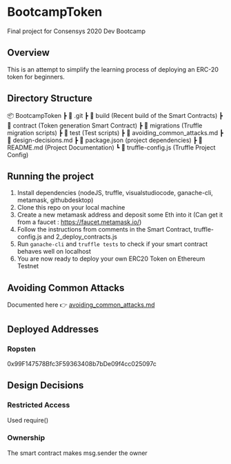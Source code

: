 # BootcampToken
Final project for Consensys 2020 Dev Bootcamp

## Overview
This is an attempt to simplify the learning process of deploying an ERC-20 token for beginners. 

## Directory Structure
📦 BootcampToken
 ┣ 📂 .git
 ┣ 📂 build (Recent build of the Smart Contracts)
 ┣ 📂 contract (Token generation Smart Contract)
 ┣ 📂 migrations (Truffle migration scripts)
 ┣ 📂 test (Test scripts)
 ┣ 📜 avoiding_common_attacks.md
 ┣ 📜 design-decisions.md
 ┣ 📜 package.json (project dependencies)
 ┣ 📜 README.md (Project Documentation)
 ┗ 📜 truffle-config.js (Truffle Project Config)

## Running the project
1. Install dependencies (nodeJS, truffle, visualstudiocode, ganache-cli, metamask, githubdesktop)
2. Clone this repo on your local machine
3. Create a new metamask address and deposit some Eth into it (Can get it from a faucet : https://faucet.metamask.io/)
4. Follow the instructions from comments in the Smart Contract, truffle-config.js and 2_deploy_contracts.js
5. Run `ganache-cli` and `truffle tests` to check if your smart contract behaves well on localhost
6. You are now ready to deploy your own ERC20 Token on Ethereum Testnet

## Avoiding Common Attacks
Documented here 👉 [avoiding_common_attacks.md](avoiding_common_attacks.md)

## Deployed Addresses
### Ropsten
0x99F147578Bfc3F59363408b7bDe09f4cc025097c

## Design Decisions

### Restricted Access
Used require() 

### Ownership
The smart contract makes msg.sender the owner
